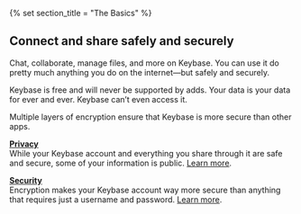 {% set section_title = "The Basics" %}

## Connect and share safely and securely
Chat, collaborate, manage files, and more on Keybase. You can use it do pretty much anything you do on the internet—but safely and securely.

Keybase is free and will never be supported by adds. Your data is your data for ever and ever. Keybase can’t even access it. 

Multiple layers of encryption ensure that Keybase is more secure than other apps. 

[**Privacy**](/getting-started/privacy)  
While your Keybase account and everything you share through it are safe and secure, some of your information is public. [Learn more](/getting-started/privacy).

[**Security**](/getting-started/security)  
Encryption makes your Keybase account way more secure than anything that requires just a username and password. [Learn more](/getting-started/security).



